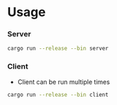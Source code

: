 # Usage

### Server

```bash
cargo run --release --bin server
```

### Client

- Client can be run multiple times

```bash
cargo run --release --bin client
```
